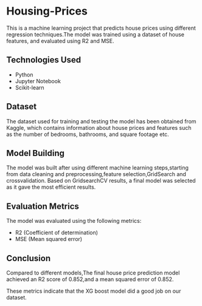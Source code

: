 # Housing-Prices
This is a machine learning project that predicts house prices using different regression techniques.The model was trained using a dataset of house features, and evaluated using R2 and MSE.

## Technologies Used

- Python
- Jupyter Notebook
- Scikit-learn

## Dataset

The dataset used for training and testing the model has been obtained from Kaggle, which contains information about house prices and features such as the number of bedrooms, bathrooms, and square footage etc.

## Model Building

The model was built after using different machine learning steps,starting from data cleaning and preprocessing,feature selection,GridSearch and crossvalidation. 
Based on GridsearchCV results, a final model was selected as it gave the most efficient results.


## Evaluation Metrics

The model was evaluated using the following metrics:

- R2 (Coefficient of determination)
- MSE (Mean squared error)

## Conclusion

Compared to different models,The final house price prediction model achieved an R2 score of 0.852,and a mean squared error of 0.852.

These metrics indicate that the XG boost model did a good job on our dataset.
